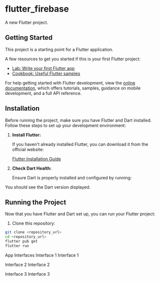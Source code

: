 # flutter_firebase

A new Flutter project.

## Getting Started

This project is a starting point for a Flutter application.

A few resources to get you started if this is your first Flutter project:

- [Lab: Write your first Flutter app](https://docs.flutter.dev/get-started/codelab)
- [Cookbook: Useful Flutter samples](https://docs.flutter.dev/cookbook)

For help getting started with Flutter development, view the
[online documentation](https://docs.flutter.dev/), which offers tutorials,
samples, guidance on mobile development, and a full API reference.

## Installation

Before running the project, make sure you have Flutter and Dart installed. Follow these steps to set up your development environment:

1. **Install Flutter:**

   If you haven't already installed Flutter, you can download it from the official website:

   [Flutter Installation Guide](https://flutter.dev/docs/get-started/install)

2. **Check Dart Health:**

   Ensure Dart is properly installed and configured by running:


You should see the Dart version displayed.

## Running the Project

Now that you have Flutter and Dart set up, you can run your Flutter project:

1. Clone this repository:

```bash
git clone <repository_url>
cd <repository_url>
flutter pub get
flutter run
```
App Interfaces
Interface 1
Interface 1

Interface 2
Interface 2

Interface 3
Interface 3


